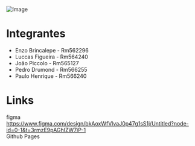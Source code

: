 ![Image](https://github.com/user-attachments/assets/a550663b-9a89-4d3a-aba5-ad062bd4febd)

# Integrantes 
- Enzo Brincalepe - Rm562296
- Luccas Figueira - Rm564240
- João Piccolo - Rm565127
- Pedro Drumond - Rm566255
- Paulo Henrique - Rm566240
# Links
figma </br>
https://www.figma.com/design/bkAoxWfVlvaJ0p47g1sS1j/Untitled?node-id=0-1&t=3rmzE9pAGhIZW7iP-1
</br>
Github Pages

